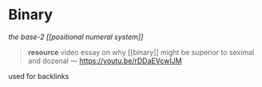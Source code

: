 # Binary

_the base-2 [[positional numeral system]]_

> **resource** video essay on why [[binary]] might be superior to seximal and dozenal &mdash; <https://youtu.be/rDDaEVcwIJM>

used for backlinks
